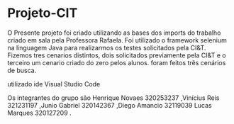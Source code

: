 ﻿# Projeto-CIT 

O Presente projeto foi criado utilizando as bases dos imports do trabalho criado em sala pela Professora Rafaela.
Foi utilizado o framework selenium  na linguagem Java para realizarmos os testes solicitados pela CI&T.
Fizemos tres cenarios distintos, dois solicitados previamente pela CI&T e o terceiro um cenario criado do zero pelos alunos.
foram feitos três cenários de busca.

utilizado ide Visual Studio Code

Os integrantes do grupo são Henrique Novaes  320253237 ,Vinícius Reis 321231197 ,Junio Gabriel 320142367 ,Diego Amancio 32119039
Lucas Marques 320127209 .
